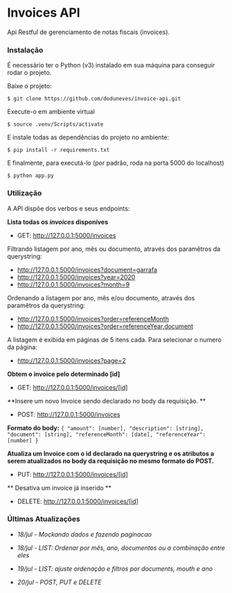 # Invoices API

Api Restful de gerenciamento de notas fiscais (invoices).

### Instalação
É necessário ter o Python (v3) instalado em sua máquina para conseguir rodar o projeto.

Baixe o projeto:

`$ git clone https://github.com/doduneves/invoice-api.git`

Execute-o em ambiente virtual

`$ source .venv/Scripts/activate`

E instale todas as dependências do projeto no ambiente:

`$ pip install -r requirements.txt`

E finalmente, para executá-lo (por padrão, roda na porta 5000 do localhost)

`$ python app.py`

### Utilização
A API dispôe dos verbos e seus endpoints: 

**Lista todas os *invoices* disponíves**
- GET: http://127.0.0.1:5000/invoices

Filtrando listagem por ano, mês ou documento, através dos paramêtros da querystring:
- http://127.0.0.1:5000/invoices?document=garrafa
- http://127.0.0.1:5000/invoices?year=2020
- http://127.0.0.1:5000/invoices?month=9

Ordenando a listagem por ano, mês e/ou documento, através dos paramêtros da querystring:
- http://127.0.0.1:5000/invoices?order=referenceMonth
- http://127.0.0.1:5000/invoices?order=referenceYear,document

A listagem é exibida em páginas de 5 itens cada. Para selecionar o numero da página:
- http://127.0.0.1:5000/invoices?page=2


**Obtem o invoice pelo determinado [id]**

- GET: http://127.0.0.1:5000/invoices/[id]

**Insere um novo Invoice sendo declarado no body da requisição. **

- POST: http://127.0.0.1:5000/invoices

**Formato do body:**
`{
  "amount": [number],
  "description": [string],
  "document": [string],
  "referenceMonth": [date],
  "referenceYear": [number]
}`

**Atualiza um Invoice com o id declarado na querystring e os atributos a serem atualizados no body da requisição no mesmo formato do POST.**

- PUT: http://127.0.0.1:5000/invoices/[id]

** Desativa um invoice já inserido **

- DELETE: http://127.0.0.1:5000/invoices/[id]

### Últimas Atualizações

- *18/jul - Mockando dados e fazendo paginacao*

- *18/jul - LIST: Ordenar por mês, ano, documentos ou a combinação entre eles*

- *19/jul - LIST: ajuste ordenação e filtros por documents, mouth e ano*

- *20/jul - POST, PUT e DELETE*
